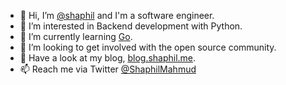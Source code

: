 - 👋 Hi, I’m [@shaphil](https://github.com/Shaphil) and I'm a software engineer.
- 👀 I’m interested in Backend development with Python.
- 🌱 I’m currently learning [Go](https://golang.org/). 
- 💞️ I’m looking to get involved with the open source community.
- 📝 Have a look at my blog, [blog.shaphil.me](https://blog.shaphil.me/).
- 📫 Reach me via Twitter [@ShaphilMahmud](https://twitter.com/ShaphilMahmud)

<!---
shaphil/shaphil is a ✨ special ✨ repository because its `README.md` (this file) appears on your GitHub profile.
You can click the Preview link to take a look at your changes.
--->
